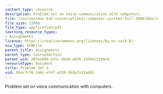 ```yaml
---
content_type: resource
description: Problem set on voice communication with computers.
file: /courses/mas-632-conversational-computer-systems-fall-2008/84ac7cf63a6cef47a339569afa11a665_ps2.pdf
file_size: 22646
file_type: application/pdf
learning_resource_types:
- Assignments
license: https://creativecommons.org/licenses/by-nc-sa/4.0/
ocw_type: OCWFile
parent_title: Assignments
parent_type: CourseSection
parent_uid: d05ead04-435c-0410-a0f6-335b812199c6
resourcetype: Document
title: Problem Set 2
uid: 84ac7cf6-3a6c-ef47-a339-569afa11a665
---
```

Problem set on voice communication with computers.